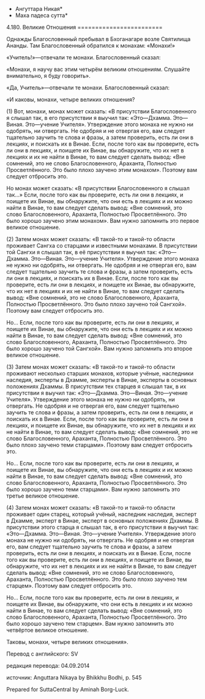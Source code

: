 * Ангуттара Никая*
* Маха падеса сутта*

4\.180\. Великие Отношения
\=\=\=\=\=\=\=\=\=\=\=\=\=\=\=\=\=\=\=\=\=\=\=\=

Однажды Благословенный пребывал в Бхоганагаре возле Святилища Ананды\. Там Благословенный обратился к монахам: «Монахи\!»

«Учитель\!»—отвечали те монахи\. Благословенный сказал:

«Монахи, я научу вас этим четырём великим отношениям\. Слушайте внимательно, я буду говорить»\.

«Да, Учитель»—отвечали те монахи\. Благословенный сказал:

«И каковы, монахи, четыре великих отношения?

\(1\) Вот, монахи, монах может сказать: «В присутствии Благословенного я слышал так, в его присутствии я выучил так: «Это—Дхамма\. Это—Виная\. Это—учение Учителя»\. Утверждение этого монаха не нужно ни одобрять, ни отвергать\. Не одобряя и не отвергая его, вам следует тщательно заучить те слова и фразы, а затем проверить, есть ли они в лекциях, и поискать их в Винае\. Если, после того как вы проверите, есть ли они в лекциях, и поищете их Винае, вы обнаружите, что их нет в лекциях и их не найти в Винае, то вам следует сделать вывод: «Вне сомнений, это не слово Благословенного, Араханта, Полностью Просветлённого\. Это было плохо заучено этим монахом»\. Поэтому вам следует отбросить это\.

Но монах может сказать: «В присутствии Благословенного я слышал так…» Если, после того как вы проверите, есть ли они в лекциях, и поищете их Винае, вы обнаружите, что они есть в лекциях и их можно найти в Винае, то вам следует сделать вывод: «Вне сомнений, это слово Благословенного, Араханта, Полностью Просветлённого\. Это было хорошо заучено этим монахом»\. Вам нужно запомнить это первое великое отношение\.

\(2\) Затем монах может сказать: «В такой\-то и такой\-то области проживает Сангха со старцами и известными монахами\. В присутствии той Сангхи я слышал так, в её присутствии я выучил так: «Это—Дхамма\. Это—Виная\. Это—учение Учителя»\. Утверждение этого монаха не нужно ни одобрять, ни отвергать\. Не одобряя и не отвергая его, вам следует тщательно заучить те слова и фразы, а затем проверить, есть ли они в лекциях, и поискать их в Винае\. Если, после того как вы проверите, есть ли они в лекциях, и поищете их Винае, вы обнаружите, что их нет в лекциях и их не найти в Винае, то вам следует сделать вывод: «Вне сомнений, это не слово Благословенного, Араханта, Полностью Просветлённого\. Это было плохо заучено той Сангхой»\. Поэтому вам следует отбросить это\.

Но… Если, после того как вы проверите, есть ли они в лекциях, и поищете их Винае, вы обнаружите, что они есть в лекциях и их можно найти в Винае, то вам следует сделать вывод: «Вне сомнений, это слово Благословенного, Араханта, Полностью Просветлённого\. Это было хорошо заучено той Сангхой»\. Вам нужно запомнить это второе великое отношение\.

\(3\) Затем монах может сказать: «В такой\-то и такой\-то области проживают несколько старших монахов, которые учёные, наследники наследия, эксперты в Дхамме, эксперты в Винае, эксперты в основных положениях Дхаммы\. В присутствии тех старцев я слышал так, в их присутствии я выучил так: «Это—Дхамма\. Это—Виная\. Это—учение Учителя»\. Утверждение этого монаха не нужно ни одобрять, ни отвергать\. Не одобряя и не отвергая его, вам следует тщательно заучить те слова и фразы, а затем проверить, есть ли они в лекциях, и поискать их в Винае\. Если, после того как вы проверите, есть ли они в лекциях, и поищете их Винае, вы обнаружите, что их нет в лекциях и их не найти в Винае, то вам следует сделать вывод: «Вне сомнений, это не слово Благословенного, Араханта, Полностью Просветлённого\. Это было плохо заучено теми старцами»\. Поэтому вам следует отбросить это\.

Но… Если, после того как вы проверите, есть ли они в лекциях, и поищете их Винае, вы обнаружите, что они есть в лекциях и их можно найти в Винае, то вам следует сделать вывод: «Вне сомнений, это слово Благословенного, Араханта, Полностью Просветлённого\. Это было хорошо заучено теми старцами»\. Вам нужно запомнить это третье великое отношение\.

\(4\) Затем монах может сказать: «В такой\-то и такой\-то области проживает один старец, который учёный, наследник наследия, эксперт в Дхамме, эксперт в Винае, эксперт в основных положениях Дхаммы\. В присутствии этого старца я слышал так, в его присутствии я выучил так: «Это—Дхамма\. Это—Виная\. Это—учение Учителя»\. Утверждение этого монаха не нужно ни одобрять, ни отвергать\. Не одобряя и не отвергая его, вам следует тщательно заучить те слова и фразы, а затем проверить, есть ли они в лекциях, и поискать их в Винае\. Если, после того как вы проверите, есть ли они в лекциях, и поищете их Винае, вы обнаружите, что их нет в лекциях и их не найти в Винае, то вам следует сделать вывод: «Вне сомнений, это не слово Благословенного, Араханта, Полностью Просветлённого\. Это было плохо заучено тем старцем»\. Поэтому вам следует отбросить это\.

Но… Если, после того как вы проверите, есть ли они в лекциях, и поищете их Винае, вы обнаружите, что они есть в лекциях и их можно найти в Винае, то вам следует сделать вывод: «Вне сомнений, это слово Благословенного, Араханта, Полностью Просветлённого\. Это было хорошо заучено тем старцем»\. Вам нужно запомнить это четвёртое великое отношение\.

Таковы, монахи, четыре великих отношения»\.

Перевод с английского: SV

редакция перевода: 04\.09\.2014

источник: Anguttara Nikaya by Bhikkhu Bodhi, p\. 545

Prepared for SuttaCentral by Aminah Borg\-Luck\.